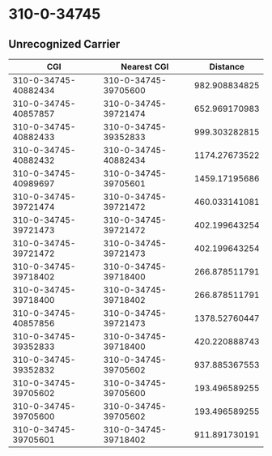 # 310-0-34745
## Unrecognized Carrier


| CGI | Nearest CGI | Distance |
|-----|-------------|----------|
| 310-0-34745-40882434 | 310-0-34745-39705600 | 982.908834825 |
| 310-0-34745-40857857 | 310-0-34745-39721474 | 652.969170983 |
| 310-0-34745-40882433 | 310-0-34745-39352833 | 999.303282815 |
| 310-0-34745-40882432 | 310-0-34745-40882434 | 1174.27673522 |
| 310-0-34745-40989697 | 310-0-34745-39705601 | 1459.17195686 |
| 310-0-34745-39721474 | 310-0-34745-39721472 | 460.033141081 |
| 310-0-34745-39721473 | 310-0-34745-39721472 | 402.199643254 |
| 310-0-34745-39721472 | 310-0-34745-39721473 | 402.199643254 |
| 310-0-34745-39718402 | 310-0-34745-39718400 | 266.878511791 |
| 310-0-34745-39718400 | 310-0-34745-39718402 | 266.878511791 |
| 310-0-34745-40857856 | 310-0-34745-39721473 | 1378.52760447 |
| 310-0-34745-39352833 | 310-0-34745-39718400 | 420.220888743 |
| 310-0-34745-39352832 | 310-0-34745-39705602 | 937.885367553 |
| 310-0-34745-39705602 | 310-0-34745-39705600 | 193.496589255 |
| 310-0-34745-39705600 | 310-0-34745-39705602 | 193.496589255 |
| 310-0-34745-39705601 | 310-0-34745-39718402 | 911.891730191 |
